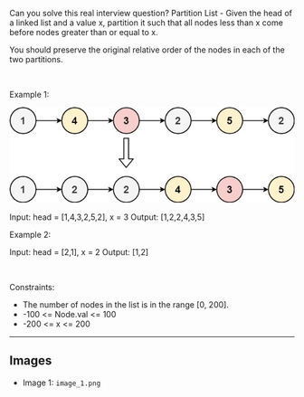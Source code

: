 Can you solve this real interview question? Partition List - Given the head of a linked list and a value x, partition it such that all nodes less than x come before nodes greater than or equal to x.

You should preserve the original relative order of the nodes in each of the two partitions.

 

Example 1:

![Example 1](./image_1.png)


Input: head = [1,4,3,2,5,2], x = 3
Output: [1,2,2,4,3,5]


Example 2:


Input: head = [2,1], x = 2
Output: [1,2]


 

Constraints:

 * The number of nodes in the list is in the range [0, 200].
 * -100 <= Node.val <= 100
 * -200 <= x <= 200

---

## Images

- Image 1: `image_1.png`
